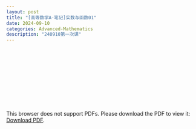```yaml
---
layout: post
title: "[高等数学A-笔记]实数与函数01"
date: 2024-09-10
categories: Advanced-Mathematics
description: "240910第一次课"
---
```

<!-- ![](../assets/pdfs/la-01.pdf) -->
<!-- For ios users:[Download](https://github.com/PhotonYan/PhotonYan.github.io/blob/gh-pages/pdfs/la-01.pdf)

<object data="{{ site.url }}{{ site.baseurl }}/assets/pdfs/la-01.pdf" type="application/pdf"></object> -->

<object data="{{ site.url }}/assets/pdfs/am-01.pdf" type="application/pdf" width="700px" height="700px">
    <embed src="{{ site.url }}/assets/pdfs/am-01.pdf">
        <p>This browser does not support PDFs. Please download the PDF to view it: <a href="{{ site.url }}/assets/pdfs/am-01.pdf">Download PDF</a>.</p>
    </embed>
</object>